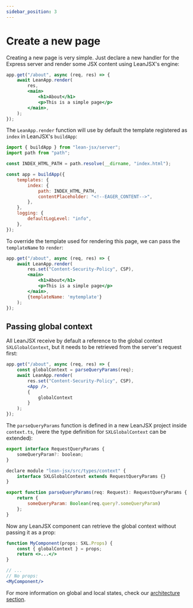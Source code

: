 ```yaml
---
sidebar_position: 3
---
```


# Create a new page

Creating a new page is very simple. Just declare a new handler for the Express server and render some JSX content using LeanJSX's engine:

```jsx
app.get("/about", async (req, res) => {
    await LeanApp.render(
        res,
        <main>
            <h1>About</h1>
            <p>This is a simple page</p>
        </main>,
    );
});
```

The `LeanApp.render` function will use by default the template registered as `index` in LeanJSX's `buildApp`:

```jsx
import { buildApp } from "lean-jsx/server";
import path from "path";

const INDEX_HTML_PATH = path.resolve(__dirname, "index.html");

const app = buildApp({
    templates: {
        index: {
            path: INDEX_HTML_PATH,
            contentPlaceholder: "<!--EAGER_CONTENT-->",
        },
    },
    logging: {
        defaultLogLevel: "info",
    },
});
```

To override the template used for rendering this page, we can pass the `templateName` to `render`:

```jsx
app.get("/about", async (req, res) => {
    await LeanApp.render(
        res.set("Content-Security-Policy", CSP),
        <main>
            <h1>About</h1>
            <p>This is a simple page</p>
        </main>,
        {templateName: 'mytemplate'}
    );
});
```

## Passing global context

All LeanJSX receive by default a reference to the global context `SXLGlobalContext`, but it needs to be retrieved from the server's request first:


```jsx
app.get("/about", async (req, res) => {
    const globalContext = parseQueryParams(req);
    await LeanApp.render(
        res.set("Content-Security-Policy", CSP),
        <App />,
        {
            globalContext
        }
    );
});
```

The `parseQueryParams` function is defined in a new LeanJSX project inside `context.ts`, (were the type definition for `SXLGlobalContext` can be extended):

```jsx
export interface RequestQueryParams {
    someQueryParam?: boolean;
}

declare module "lean-jsx/src/types/context" {
    interface SXLGlobalContext extends RequestQueryParams {}
}

export function parseQueryParams(req: Request): RequestQueryParams {
    return {
        someQueryParam: Boolean(req.query?.someQueryParam)
    };
}
```

Now any LeanJSX component can retrieve the global context without passing it as a prop:


```jsx
function MyComponent(props: SXL.Props) {
    const { globalContext } = props;
    return <>...</>
}

// ...
// No props:
<MyComponent/>
```

For more information on global and local states, check our [architecture section](/docs/architecture/state-and-context#global-context).

